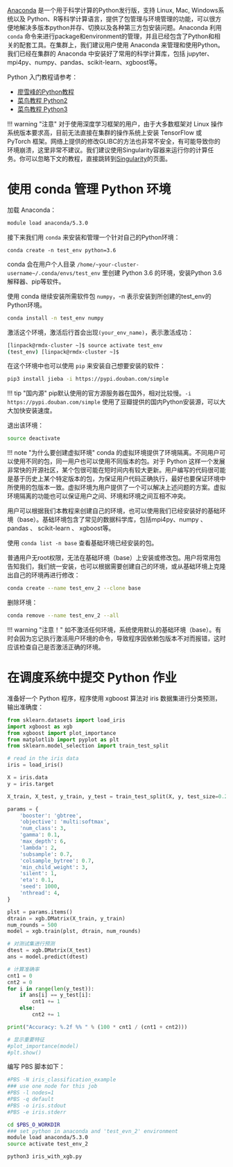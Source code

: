 [Anaconda][1] 是一个用于科学计算的Python发行版，支持 Linux, Mac, Windows系统以及 Python、R等科学计算语言，提供了包管理与环境管理的功能，可以很方便地解决多版本python并存、切换以及各种第三方包安装问题。Anaconda 利用 `conda` 命令来进行package和environment的管理，并且已经包含了Python和相关的配套工具。在集群上，我们建议用户使用 Anaconda 来管理和使用Python。我们已经在集群的 Anaconda 中安装好了常用的科学计算库，包括 jupyter、mpi4py、numpy、pandas、scikit-learn、xgboost等。

Python 入门教程请参考：

* [廖雪峰的Python教程][3]
* [菜鸟教程 Python2][4]
* [菜鸟教程 Python3][5]

!!! warning "注意"
        对于使用深度学习框架的用户，由于大多数框架对 Linux 操作系统版本要求高，目前无法直接在集群的操作系统上安装 TensorFlow 或 PyTorch 框架。网络上提供的修改GLIBC的方法也非常不安全，有可能导致你的环境崩溃，这里非常不建议。我们建议使用Singularity容器来运行你的计算任务。你可以忽略下文的教程，直接跳转到[Singularity](singularity.md)的页面。

# 使用 conda 管理 Python 环境

加载 Anaconda：
```bash
module load anaconda/5.3.0
```

接下来我们用 `conda` 来安装和管理一个针对自己的Python环境：

```
conda create -n test_env python=3.6
```

conda 会在用户个人目录 `/home/~your-cluster-username~/.conda/envs/test_env` 里创建 Python 3.6 的环境，安装Python 3.6解释器、pip等软件。

使用 conda 继续安装所需软件包 `numpy`，-n 表示安装到所创建的test_env的Python环境。

```bash
conda install -n test_env numpy
```

激活这个环境，激活后行首会出现`(your_env_name)`，表示激活成功：

```bash
[linpack@rmdx-cluster ~]$ source activate test_env
(test_env) [linpack@rmdx-cluster ~]$
```

在这个环境中也可以使用 `pip` 来安装自己想要安装的软件：

```bash
pip3 install jieba -i https://pypi.douban.com/simple
```

!!! tip "国内源"
    pip默认使用的官方源服务器在国外，相对比较慢。`-i https://pypi.douban.com/simple` 使用了豆瓣提供的国内Python安装源，可以大大加快安装速度。

退出该环境：

```bash
source deactivate
```

!!! note "为什么要创建虚拟环境"
    conda 的虚拟环境提供了环境隔离。不同用户可以使用不同的包，同一用户也可以使用不同版本的包。对于 Python 这样一个发展非常快的开源社区，某个包很可能在短时间内有较大更新。用户编写的代码很可能是基于历史上某个特定版本的包，为保证用户代码正确执行，最好也要保证环境中所使用的包版本一致。虚拟环境为用户提供了一个可以解决上述问题的方案。虚拟环境隔离的功能也可以保证用户之间、环境和环境之间互相不冲突。

用户可以根据我们本教程来创建自己的环境，也可以使用我们已经安装好的基础环境（base）。基础环境包含了常见的数据科学库，包括mpi4py、numpy 、 pandas 、 scikit-learn 、 xgboost等。

使用 `conda list -n base` 查看基础环境已经安装的包。

普通用户无root权限，无法在基础环境（base）上安装或修改包。用户将常用包告知我们，我们统一安装，也可以根据需要创建自己的环境，或从基础环境上克隆出自己的环境再进行修改：

```bash
conda create --name test_env_2 --clone base
```

删除环境：

```bash
conda remove --name test_env_2 --all
```

!!! warning "注意！"
    如不激活任何环境，系统使用默认的基础环境（base）。有时会因为忘记执行激活用户环境的命令，导致程序因依赖包版本不对而报错，这时应该检查自己是否激活正确的环境。

# 在调度系统中提交 Python 作业

准备好一个 Python 程序，程序使用 xgboost 算法对 iris 数据集进行分类预测，输出准确度：

```python
from sklearn.datasets import load_iris
import xgboost as xgb
from xgboost import plot_importance
from matplotlib import pyplot as plt
from sklearn.model_selection import train_test_split

# read in the iris data
iris = load_iris()

X = iris.data
y = iris.target

X_train, X_test, y_train, y_test = train_test_split(X, y, test_size=0.2, random_state=1234565)

params = {
    'booster': 'gbtree',
    'objective': 'multi:softmax',
    'num_class': 3,
    'gamma': 0.1,
    'max_depth': 6,
    'lambda': 2,
    'subsample': 0.7,
    'colsample_bytree': 0.7,
    'min_child_weight': 3,
    'silent': 1,
    'eta': 0.1,
    'seed': 1000,
    'nthread': 4,
}

plst = params.items()
dtrain = xgb.DMatrix(X_train, y_train)
num_rounds = 500
model = xgb.train(plst, dtrain, num_rounds)

# 对测试集进行预测
dtest = xgb.DMatrix(X_test)
ans = model.predict(dtest)

# 计算准确率
cnt1 = 0
cnt2 = 0
for i in range(len(y_test)):
    if ans[i] == y_test[i]:
        cnt1 += 1
    else:
        cnt2 += 1

print("Accuracy: %.2f %% " % (100 * cnt1 / (cnt1 + cnt2)))

# 显示重要特征
#plot_importance(model)
#plt.show()
```

编写 PBS 脚本如下：

```bash
#PBS -N iris_classification_example
### use one node for this job
#PBS -l nodes=1
#PBS -q default
#PBS -o iris.stdout
#PBS -e iris.stderr

cd $PBS_O_WORKDIR
### set python in anaconda and 'test_evn_2' environment
module load anaconda/5.3.0
source activate test_env_2

python3 iris_with_xgb.py
```

[1]: https://www.anaconda.com/

[3]: https://www.liaoxuefeng.com/wiki/0014316089557264a6b348958f449949df42a6d3a2e542c000

[4]: http://www.runoob.com/python/python-tutorial.html

[5]: http://www.runoob.com/python3/python3-tutorial.html
